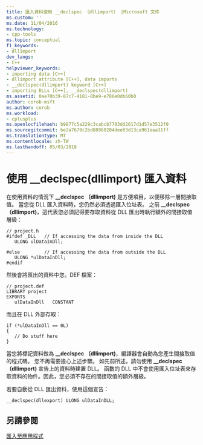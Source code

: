 ```yaml
---
title: 匯入資料使用 __declspec （dllimport） |Microsoft 文件
ms.custom: ''
ms.date: 11/04/2016
ms.technology:
- cpp-tools
ms.topic: conceptual
f1_keywords:
- dllimport
dev_langs:
- C++
helpviewer_keywords:
- importing data [C++]
- dllimport attribute [C++], data imports
- __declspec(dllimport) keyword [C++]
- importing DLLs [C++], __declspec(dllimport)
ms.assetid: 0ae70b39-87c7-4181-8be9-e786e0db60b0
author: corob-msft
ms.author: corob
ms.workload:
- cplusplus
ms.openlocfilehash: b9877c5a229c3cabcb7703dd2617d1d57e3512f0
ms.sourcegitcommit: be2a7679c2bd80968204dee03d13ca961eaa31ff
ms.translationtype: MT
ms.contentlocale: zh-TW
ms.lasthandoff: 05/03/2018
---
```

# <a name="importing-data-using-declspecdllimport"></a>使用 __declspec(dllimport) 匯入資料
在使用資料的情況下 **__declspec （dllimport)** 是方便項目，以便移除一層間接取值。 當您從 DLL 匯入資料時，您仍然必須透過匯入位址表。 之前 **__declspec （dllimport)**，這代表您必須記得要存取資料從 DLL 匯出時執行額外的間接取值層級：  
  
```  
// project.h  
#ifdef _DLL   // If accessing the data from inside the DLL  
   ULONG ulDataInDll;  
  
#else         // If accessing the data from outside the DLL  
   ULONG *ulDataInDll;  
#endif  
```  
  
 然後會將匯出的資料中您。DEF 檔案：  
  
```  
// project.def  
LIBRARY project  
EXPORTS  
   ulDataInDll   CONSTANT  
```  
  
 而且在 DLL 外部存取：  
  
```  
if (*ulDataInDll == 0L)   
{  
   // Do stuff here  
}  
```  
  
 當您將標記資料做為 **__declspec （dllimport)**，編譯器會自動為您產生間接取值的程式碼。 您不再需要擔心上述步驟。 如先前所述，請勿使用 **__declspec （dllimport)** 宣告上的資料時建置 DLL。 函數的 DLL 中不會使用匯入位址表來存取資料的物件。因此，您必須不存在的間接取值的額外層級。  
  
 若要自動從 DLL 匯出資料，使用這個宣告：  
  
```  
__declspec(dllexport) ULONG ulDataInDLL;  
```  
  
## <a name="see-also"></a>另請參閱  
 [匯入至應用程式](../build/importing-into-an-application.md)